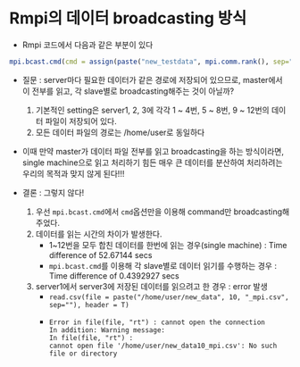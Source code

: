 
# Rmpi의 데이터 broadcasting 방식

* Rmpi 코드에서 다음과 같은 부분이 있다


```R
mpi.bcast.cmd(cmd = assign(paste("new_testdata", mpi.comm.rank(), sep=""), as.matrix(read.csv(file = paste("/home/user/new_data", mpi.comm.rank(), "_mpi.csv", sep=""), header = T))))
```

* 질문 : server마다 필요한 데이터가 같은 경로에 저장되어 있으므로, master에서 이 전부를 읽고, 각 slave별로 broadcasting해주는 것이 아닐까?
    1. 기본적인 setting은 server1, 2, 3에 각각 1 ~ 4번, 5 ~ 8번, 9 ~ 12번의 데이터 파일이 저장되어 있다.
    2. 모든 데이터 파일의 경로는 /home/user로 동일하다
    
* 이때 만약 master가 데이터 파일 전부를 읽고 broadcasting을 하는 방식이라면, single machine으로 읽고 처리하기 힘든 매우 큰 데이터를 분산하여 처리하려는 우리의 목적과 맞지 않게 된다!!!

* 결론 : 그렇지 않다!
    1. 우선 ```mpi.bcast.cmd```에서 ```cmd```옵션만을 이용해 command만 broadcasting해주었다.
    2. 데이터를 읽는 시간의 차이가 발생한다.
        + 1~12번을 모두 합친 데이터를 한번에 읽는 경우(single machine) : Time difference of 52.67144 secs
        + ```mpi.bcast.cmd```를 이용해 각 slave별로 데이터 읽기를 수행하는 경우 : Time difference of 0.4392927 secs
    3. server1에서 server3에 저장된 데이터를 읽으려고 한 경우 : error 발생
        + ```read.csv(file = paste("/home/user/new_data", 10, "_mpi.csv", sep=""), header = T)```
        + ``` 
          Error in file(file, "rt") : cannot open the connection
          In addition: Warning message:
          In file(file, "rt") :
          cannot open file '/home/user/new_data10_mpi.csv': No such file or directory
          ```

